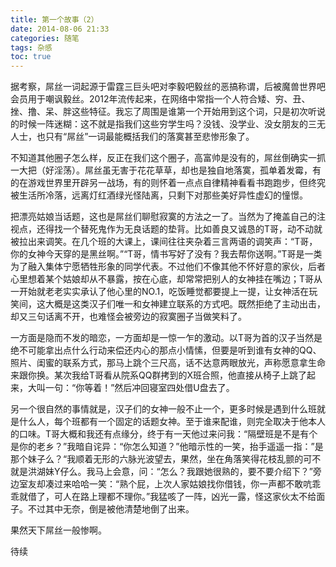 ```yaml
---
title: 第一个故事（2）
date: 2014-08-06 21:33
categories: 随笔
tags: 杂感
toc: true
---
```

据考察，屌丝一词起源于雷霆三巨头吧对李毅吧毅丝的恶搞称谓，后被魔兽世界吧会员用于嘲讽毅丝。2012年流传起来，在网络中常指一个人符合矮、穷、丑、挫、撸、呆、胖这些特征。我忘了周围是谁第一个开始用到这个词，只是初次听说的时候一阵迷糊：这不就是指我们这些穷学生吗？没钱、没学业、没女朋友的三无人士，也只有“屌丝”一词最能概括我们的落寞甚至悲惨形象了。

不知道其他圈子怎么样，反正在我们这个圈子，高富帅是没有的，屌丝倒确实一抓一大把（好淫荡）。屌丝虽无害于花花草草，却也是独自地落寞，孤单着发霉，有的在游戏世界里开辟另一战场，有的则怀着一点点自律精神看看书跑跑步，但终究被生活所冷落，远离灯红酒绿光怪陆离，只剩下对那些美好异性虚幻的憧憬。

把漂亮姑娘当话题，这也是屌丝们聊慰寂寞的方法之一了。当然为了掩盖自己的注视点，还得找一个替死鬼作为无良话题的垫背。比如善良又诚恳的T哥，动不动就被拉出来调笑。在几个班的大课上，课间往往夹杂着三言两语的调笑声：“T哥，你的女神今天穿的是黑丝啊。”“T哥，情书写好了没有？我去帮你送啊。”T哥是一类为了融入集体宁愿牺牲形象的同学代表。不过他们不像其他不怀好意的家伙，后者心里想着某个姑娘却从不暴露，按在心底，却常常把别人的女神挂在嘴边；T哥从一开始就老老实实承认了他心里的NO.1，吃饭睡觉都要提上一提，让女神活在玩笑间，这大概是这类汉子们唯一和女神建立联系的方式吧。既然拒绝了主动出击，却又三句话离不开，也难怪会被旁边的寂寞圈子当做笑料了。

一方面是隐而不发的暗恋，一方面却是一惊一乍的激动。以T哥为首的汉子当然是绝不可能拿出点什么行动来偿还内心的那点小情愫，但要是听到谁有女神的QQ、照片、闺蜜的联系方式，那马上跳个三尺高，话不达意两眼放光，声称愿意拿生命来跟你换。某次我给T哥看从院系QQ群拷到的X班合照，他直接从椅子上跳了起来，大叫一句：“你等着！”然后冲回寝室四处借U盘去了。

另一个很自然的事情就是，汉子们的女神一般不止一个，更多时候是遇到什么班就是什么人，每个班都有一个固定的话题女神。至于谁来配谁，则完全取决于他本人的口味。T哥大概和我还有点缘分，终于有一天他过来问我：“隔壁班是不是有个是你的老乡？”我暗自诧异：“你怎么知道？”他暗示性的一笑，抬手遥遥一指：”是那个妹子么？“我顺着无形的六脉光波望去，果然，坐在角落笑得花枝乱颤的可不就是洪湖妹Y仔么。我马上会意，问：“怎么？我跟她很熟的，要不要介绍下？”旁边室友却凑过来哈哈一笑：“熟个屁，上次人家姑娘找你借钱，你一声都不敢吭乖乖就借了，可人在路上理都不理你。”我猛咳了一阵，凶光一露，怪这家伙太不给面子。不过其中无奈，倒是被他清楚地倒了出来。

果然天下屌丝一般惨啊。

待续
